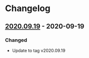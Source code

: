# Changelog

## [2020.09.19] - 2020-09-19

### Changed
- Update to tag v2020.09.19

[2020.09.19]: https://github.com/impossible98/alfred/releases/tag/v2020.09.19

